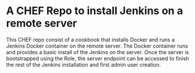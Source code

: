 # A CHEF Repo to install Jenkins on a remote server  

This CHEF repo consist of a cookbook that installs Docker and runs a Jenkins Docker container on the remote server.  The Docker container runs and provides a basic install of the Jenkins on the server. Once the server is bootstrapped using the Role, the server endpoint can be accessed to finish the rest of the Jenkins installation and first admin user creation.


